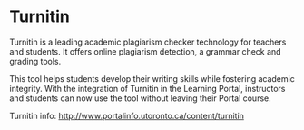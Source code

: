 # Turnitin

Turnitin is a leading academic plagiarism checker technology for teachers and students. It offers online plagiarism detection, a grammar check and grading tools.

This tool helps students develop their writing skills while fostering academic integrity. With the integration of Turnitin in the Learning Portal, instructors and students can now use the tool without leaving their Portal course.

Turnitin info: http://www.portalinfo.utoronto.ca/content/turnitin
